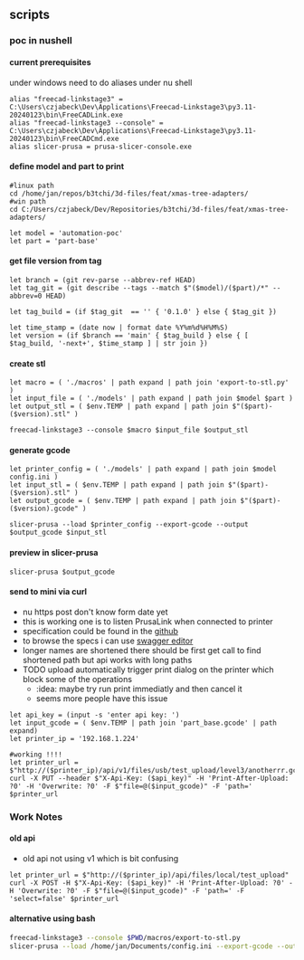 ## scripts
### poc in nushell

#### current prerequisites
under windows need to do aliases under nu shell
```nu
alias "freecad-linkstage3" = C:\Users\czjabeck\Dev\Applications\Freecad-Linkstage3\py3.11-20240123\bin\FreeCADLink.exe
alias "freecad-linkstage3 --console" = C:\Users\czjabeck\Dev\Applications\Freecad-Linkstage3\py3.11-20240123\bin\FreeCADCmd.exe
alias slicer-prusa = prusa-slicer-console.exe
```

#### define model and part to print
```nu
#linux path
cd /home/jan/repos/b3tchi/3d-files/feat/xmas-tree-adapters/
#win path
cd C:/Users/czjabeck/Dev/Repositories/b3tchi/3d-files/feat/xmas-tree-adapters/

let model = 'automation-poc'
let part = 'part-base'
```

#### get file version from tag
```nu
let branch = (git rev-parse --abbrev-ref HEAD)
let tag_git = (git describe --tags --match $"($model)/($part)/*" --abbrev=0 HEAD)

let tag_build = (if $tag_git  == '' { '0.1.0' } else { $tag_git })

let time_stamp = (date now | format date %Y%m%d%H%M%S)
let version = (if $branch == 'main' { $tag_build } else { [ $tag_build, '-next+', $time_stamp ] | str join })
```

#### create stl
```nu
let macro = ( './macros' | path expand | path join 'export-to-stl.py' )
let input_file = ( './models' | path expand | path join $model $part )
let output_stl = ( $env.TEMP | path expand | path join $"($part)-($version).stl" )

freecad-linkstage3 --console $macro $input_file $output_stl
```
#### generate gcode
```nu
let printer_config = ( './models' | path expand | path join $model config.ini )
let input_stl = ( $env.TEMP | path expand | path join $"($part)-($version).stl" )
let output_gcode = ( $env.TEMP | path expand | path join $"($part)-($version).gcode" )

slicer-prusa --load $printer_config --export-gcode --output $output_gcode $input_stl
```

#### preview in slicer-prusa
```nu
slicer-prusa $output_gcode
```

#### send to mini via curl
- nu https post don't know form date yet
- this is working one is to listen PrusaLink when connected to printer
- specification could be found in the [github](https://github.com/prusa3d/Prusa-Link-Web/blob/master/spec/openapi.yaml)
- to browse the specs i can use [swagger editor](https://editor.swagger.io/)
- longer names are shortened there should be first get call to find shortened path but api works with long paths
- TODO upload automatically trigger print dialog on the printer which block some of the operations
  - :idea: maybe try run print immediatly and then cancel it 
  - seems more people have this issue

```nu
let api_key = (input -s 'enter api key: ')
let input_gcode = ( $env.TEMP | path join 'part_base.gcode' | path expand)
let printer_ip = '192.168.1.224'

#working !!!!
let printer_url = $"http://($printer_ip)/api/v1/files/usb/test_upload/level3/anotherrr.gcode"
curl -X PUT --header $"X-Api-Key: ($api_key)" -H 'Print-After-Upload: ?0' -H 'Overwrite: ?0' -F $"file=@($input_gcode)" -F 'path=' $printer_url
```



### Work Notes


#### old api 
- old api not using v1 which is bit confusing
```nu
let printer_url = $"http://($printer_ip)/api/files/local/test_upload"
curl -X POST -H $"X-Api-Key: ($api_key)" -H 'Print-After-Upload: ?0' -H 'Overwrite: ?0' -F $"file=@($input_gcode)" -F 'path=' -F 'select=false' $printer_url
```
#### alternative using bash
```bash
freecad-linkstage3 --console $PWD/macros/export-to-stl.py
slicer-prusa --load /home/jan/Documents/config.ini --export-gcode --output /home/jan/Documents/test.gcode /home/jan/Documents/part-base.stl
```


